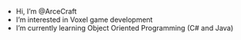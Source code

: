 - Hi, I’m @ArceCraft
- I’m interested in Voxel game development 
- I’m currently learning Object Oriented Programming (C# and Java)

<!---
ArceCraft/ArceCraft is a ✨ special ✨ repository because its `README.md` (this file) appears on your GitHub profile.
You can click the Preview link to take a look at your changes.
--->
